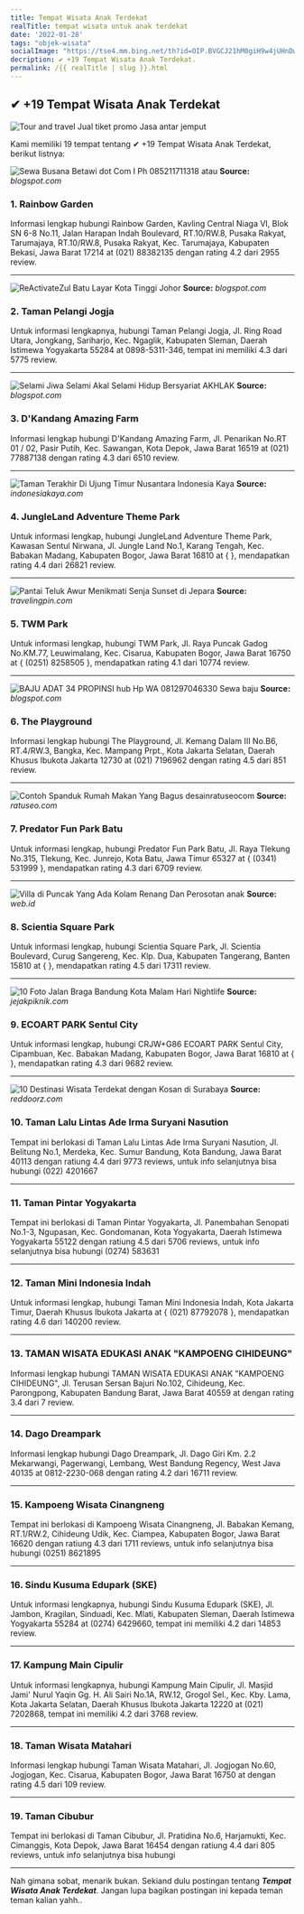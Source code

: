```yaml
---
title: Tempat Wisata Anak Terdekat
realTitle: tempat wisata untuk anak terdekat
date: '2022-01-28'
tags: "objek-wisata"
socialImage: "https://tse4.mm.bing.net/th?id=OIP.BVGCJ21hM0giH9w4jUHnDwHaFF&amp;pid=15.1"
decription: ✔ +19 Tempat Wisata Anak Terdekat.
permalink: /{{ realTitle | slug }}.html
---
```


## ✔ +19 Tempat Wisata Anak Terdekat

![Tour and travel Jual tiket promo Jasa antar jemput ](https://4.bp.blogspot.com/-6N8FU6kTMQU/WAH6r4SBBaI/AAAAAAAAAC4/MhUSb0Q7xLMHdGeXUtF_w_mZK6YHBXLDQCLcB/s640/FOTO%2B15.jpg)



Kami memiliki 19 tempat tentang ✔ +19 Tempat Wisata Anak Terdekat, berikut listnya:



![Sewa Busana Betawi dot Com I Ph 085211711318 atau ](https://tse3.mm.bing.net/th?id=OIP.kQ4Hkov-5kxDDde2cQc3PwHaHa&amp;pid=15.1)
**Source:** _blogspot.com_


### 1. Rainbow Garden



Informasi lengkap hubungi Rainbow Garden, Kavling Central Niaga VI, Blok SN 6-8 No.11, Jalan Harapan Indah Boulevard, RT.10/RW.8, Pusaka Rakyat, Tarumajaya, RT.10/RW.8, Pusaka Rakyat, Kec. Tarumajaya, Kabupaten Bekasi, Jawa Barat 17214 at (021) 88382135 dengan rating 4.2 dari 2955 review.

---


![ReActivateZul Batu Layar Kota Tinggi Johor](https://tse1.mm.bing.net/th?id=OIP.jQPMWBpkc8hr3dVGyBEi7gHaFj&amp;pid=15.1)
**Source:** _blogspot.com_


### 2. Taman Pelangi Jogja



Untuk informasi lengkapnya, hubungi Taman Pelangi Jogja, Jl. Ring Road Utara, Jongkang, Sariharjo, Kec. Ngaglik, Kabupaten Sleman, Daerah Istimewa Yogyakarta 55284 at 0898-5311-346, tempat ini memiliki 4.3 dari 5775 review.

---


![Selami Jiwa Selami Akal Selami Hidup Bersyariat AKHLAK ](https://tse3.mm.bing.net/th?id=OIP.PANq839NGUUn3tr7O0zKsgHaFj&amp;pid=15.1)
**Source:** _blogspot.com_


### 3. D&#039;Kandang Amazing Farm



Informasi lengkap hubungi D&#039;Kandang Amazing Farm, Jl. Penarikan No.RT 01 / 02, Pasir Putih, Kec. Sawangan, Kota Depok, Jawa Barat 16519 at (021) 77887138 dengan rating 4.3 dari 6510 review.

---


![Taman Terakhir Di Ujung Timur Nusantara  Indonesia Kaya](https://tse1.mm.bing.net/th?id=OIP.yVRcZDnOlR7ly9rMDyywvwHaE7&amp;pid=15.1)
**Source:** _indonesiakaya.com_


### 4. JungleLand Adventure Theme Park



Untuk informasi lengkap, hubungi JungleLand Adventure Theme Park, Kawasan Sentul Nirwana, Jl. Jungle Land No.1, Karang Tengah, Kec. Babakan Madang, Kabupaten Bogor, Jawa Barat 16810 at {  }, mendapatkan rating 4.4 dari 26821 review.

---


![Pantai Teluk Awur Menikmati Senja Sunset di Jepara ](https://tse4.mm.bing.net/th?id=OIP.30YhqiDYt22dLKZrle7fFAHaFj&amp;pid=15.1)
**Source:** _travelingpin.com_


### 5. TWM Park



Untuk informasi lengkap, hubungi TWM Park, Jl. Raya Puncak Gadog No.KM.77, Leuwimalang, Kec. Cisarua, Kabupaten Bogor, Jawa Barat 16750 at { (0251) 8258505 }, mendapatkan rating 4.1 dari 10774 review.

---


![BAJU ADAT 34 PROPINSI hub Hp  WA 081297046330 Sewa baju ](https://tse4.mm.bing.net/th?id=OIP.DK0tgTYsc3EdB12IWYaSoQHaMS&amp;pid=15.1)
**Source:** _blogspot.com_


### 6. The Playground



Informasi lengkap hubungi The Playground, Jl. Kemang Dalam III No.B6, RT.4/RW.3, Bangka, Kec. Mampang Prpt., Kota Jakarta Selatan, Daerah Khusus Ibukota Jakarta 12730 at (021) 7196962 dengan rating 4.5 dari 851 review.

---


![Contoh Spanduk Rumah Makan Yang Bagus  desainratuseocom](https://tse4.mm.bing.net/th?id=OIP.lnFSO7yqUQFhbS9oLCE9ogAAAA&amp;pid=15.1)
**Source:** _ratuseo.com_


### 7. Predator Fun Park Batu



Untuk informasi lengkap, hubungi Predator Fun Park Batu, Jl. Raya Tlekung No.315, Tlekung, Kec. Junrejo, Kota Batu, Jawa Timur 65327 at { (0341) 531999 }, mendapatkan rating 4.3 dari 6709 review.

---


![Villa di Puncak Yang Ada Kolam Renang Dan Perosotan anak ](https://tse4.mm.bing.net/th?id=OIP.AyxJcvVK05y367mjHjytpAHaFj&amp;pid=15.1)
**Source:** _web.id_


### 8. Scientia Square Park



Untuk informasi lengkap, hubungi Scientia Square Park, Jl. Scientia Boulevard, Curug Sangereng, Kec. Klp. Dua, Kabupaten Tangerang, Banten 15810 at {  }, mendapatkan rating 4.5 dari 17311 review.

---


![10 Foto Jalan Braga Bandung Kota Malam Hari Nightlife ](https://tse2.mm.bing.net/th?id=OIP.DHUmYTO2MMysm9_IjKNKqAHaEd&amp;pid=15.1)
**Source:** _jejakpiknik.com_


### 9. ECOART PARK Sentul City



Untuk informasi lengkap, hubungi CRJW+G86 ECOART PARK Sentul City, Cipambuan, Kec. Babakan Madang, Kabupaten Bogor, Jawa Barat 16810 at {  }, mendapatkan rating 4.3 dari 9682 review.

---


![10 Destinasi Wisata Terdekat dengan Kosan di Surabaya ](https://tse3.mm.bing.net/th?id=OIP.FSoFrPycGJMcY8GSmUcKKwHaE7&amp;pid=15.1)
**Source:** _reddoorz.com_


### 10. Taman Lalu Lintas Ade Irma Suryani Nasution



Tempat ini berlokasi di Taman Lalu Lintas Ade Irma Suryani Nasution, Jl. Belitung No.1, Merdeka, Kec. Sumur Bandung, Kota Bandung, Jawa Barat 40113 dengan ratiung 4.4 dari 9773 reviews, untuk info selanjutnya bisa hubungi (022) 4201667

---


### 11. Taman Pintar Yogyakarta



Tempat ini berlokasi di Taman Pintar Yogyakarta, Jl. Panembahan Senopati No.1-3, Ngupasan, Kec. Gondomanan, Kota Yogyakarta, Daerah Istimewa Yogyakarta 55122 dengan ratiung 4.5 dari 5706 reviews, untuk info selanjutnya bisa hubungi (0274) 583631

---


### 12. Taman Mini Indonesia Indah



Untuk informasi lengkap, hubungi Taman Mini Indonesia Indah, Kota Jakarta Timur, Daerah Khusus Ibukota Jakarta at { (021) 87792078 }, mendapatkan rating 4.6 dari 140200 review.

---


### 13. TAMAN WISATA EDUKASI ANAK &quot;KAMPOENG CIHIDEUNG&quot;



Informasi lengkap hubungi TAMAN WISATA EDUKASI ANAK &quot;KAMPOENG CIHIDEUNG&quot;, Jl. Terusan Sersan Bajuri No.102, Cihideung, Kec. Parongpong, Kabupaten Bandung Barat, Jawa Barat 40559 at  dengan rating 3.4 dari 7 review.

---


### 14. Dago Dreampark



Informasi lengkap hubungi Dago Dreampark, Jl. Dago Giri Km. 2.2 Mekarwangi, Pagerwangi, Lembang, West Bandung Regency, West Java 40135 at 0812-2230-068 dengan rating 4.2 dari 16711 review.

---


### 15. Kampoeng Wisata Cinangneng



Tempat ini berlokasi di Kampoeng Wisata Cinangneng, Jl. Babakan Kemang, RT.1/RW.2, Cihideung Udik, Kec. Ciampea, Kabupaten Bogor, Jawa Barat 16620 dengan ratiung 4.3 dari 1711 reviews, untuk info selanjutnya bisa hubungi (0251) 8621895

---


### 16. Sindu Kusuma Edupark (SKE)



Untuk informasi lengkapnya, hubungi Sindu Kusuma Edupark (SKE), Jl. Jambon, Kragilan, Sinduadi, Kec. Mlati, Kabupaten Sleman, Daerah Istimewa Yogyakarta 55284 at (0274) 6429660, tempat ini memiliki 4.2 dari 14853 review.

---


### 17. Kampung Main Cipulir



Untuk informasi lengkapnya, hubungi Kampung Main Cipulir, Jl. Masjid Jami&#039; Nurul Yaqin Gg. H. Ali Sairi No.1A, RW.12, Grogol Sel., Kec. Kby. Lama, Kota Jakarta Selatan, Daerah Khusus Ibukota Jakarta 12220 at (021) 7202868, tempat ini memiliki 4.2 dari 3768 review.

---


### 18. Taman Wisata Matahari



Informasi lengkap hubungi Taman Wisata Matahari, Jl. Jogjogan No.60, Jogjogan, Kec. Cisarua, Kabupaten Bogor, Jawa Barat 16750 at  dengan rating 4.5 dari 109 review.

---


### 19. Taman Cibubur



Tempat ini berlokasi di Taman Cibubur, Jl. Pratidina No.6, Harjamukti, Kec. Cimanggis, Kota Depok, Jawa Barat 16454 dengan ratiung 4.4 dari 805 reviews, untuk info selanjutnya bisa hubungi 

---









Nah gimana sobat, menarik bukan. Sekiand dulu postingan tentang ***Tempat Wisata Anak Terdekat***. Jangan lupa bagikan postingan ini kepada teman teman kalian yahh..
